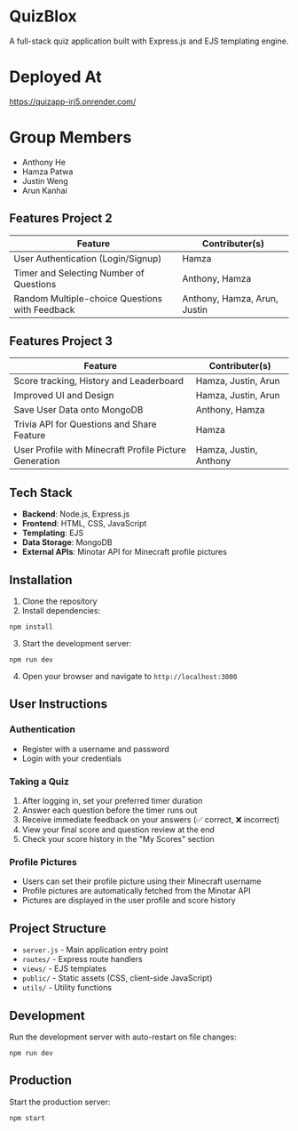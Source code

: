 # QuizBlox

A full-stack quiz application built with Express.js and EJS templating engine.

# Deployed At
https://quizapp-irj5.onrender.com/

# Group Members
- Anthony He
- Hamza Patwa
- Justin Weng
- Arun Kanhai
## Features Project 2

| Feature | Contributer(s) |
|-------------------------------------|-----|
| User Authentication (Login/Signup) | Hamza |
| Timer and Selecting Number of Questions | Anthony, Hamza |
| Random Multiple-choice Questions with Feedback | Anthony, Hamza, Arun, Justin |

## Features Project 3
| Feature | Contributer(s) |
|-------------------------------------|-----|
| Score tracking, History and Leaderboard | Hamza, Justin, Arun |
| Improved UI and Design | Hamza, Justin, Arun |
| Save User Data onto MongoDB | Anthony, Hamza |
| Trivia API for Questions and Share Feature| Hamza |
| User Profile with Minecraft Profile Picture Generation | Hamza, Justin, Anthony |

## Tech Stack

- **Backend**: Node.js, Express.js
- **Frontend**: HTML, CSS, JavaScript
- **Templating**: EJS
- **Data Storage**: MongoDB
- **External APIs**: Minotar API for Minecraft profile pictures

## Installation

1. Clone the repository
2. Install dependencies:
```
npm install
```
3. Start the development server:
```
npm run dev
```
4. Open your browser and navigate to `http://localhost:3000`

## User Instructions

### Authentication
- Register with a username and password
- Login with your credentials

### Taking a Quiz
1. After logging in, set your preferred timer duration
2. Answer each question before the timer runs out
3. Receive immediate feedback on your answers (✅ correct, ❌ incorrect)
4. View your final score and question review at the end
5. Check your score history in the "My Scores" section

### Profile Pictures
- Users can set their profile picture using their Minecraft username
- Profile pictures are automatically fetched from the Minotar API
- Pictures are displayed in the user profile and score history

## Project Structure

- `server.js` - Main application entry point
- `routes/` - Express route handlers
- `views/` - EJS templates
- `public/` - Static assets (CSS, client-side JavaScript)
- `utils/` - Utility functions

## Development

Run the development server with auto-restart on file changes:
```
npm run dev
```

## Production

Start the production server:
```
npm start
```
